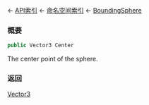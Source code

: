 ← [API索引](Api-Index) ← [命名空间索引](Namespace-Index) ← [BoundingSphere](VRageMath.BoundingSphere)

### 概要

```csharp
public Vector3 Center
```

The center point of the sphere.

### 返回

[Vector3](VRageMath.Vector3)

